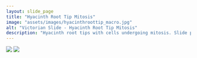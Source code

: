 ```yaml
---
layout: slide_page
title: "Hyacinth Root Tip Mitosis"
image: "assets/images/hyacinthroottip_macro.jpg"
alt: "Victorian Slide - Hyacinth Root Tip Mitosis"
description: "Hyacinth root tips with cells undergoing mitosis. Slide possibly prepared by Henry Augustus Ward as part of the Ward’s Natural Science Establishment founded in 1862."
---
```


<img src="{{ site.baseurl }}/assets/images/hyacinthroottip_micro-1.jpg">
<img src="{{ site.baseurl }}/assets/images/hyacinthroottip_micro-2.jpg">
